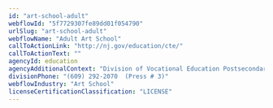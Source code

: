 ```yaml
---
id: "art-school-adult"
webflowId: "5f7729307fe89dd01f054790"
urlSlug: "art-school-adult"
webflowName: "Adult Art School"
callToActionLink: "http://nj.gov/education/cte/"
callToActionText: ""
agencyId: education
agencyAdditionalContext: "Division of Vocational Education Postsecondary, Special Services Bureau"
divisionPhone: "(609) 292-2070  (Press # 3)"
webflowIndustry: "Art School"
licenseCertificationClassification: "LICENSE"
---
```

